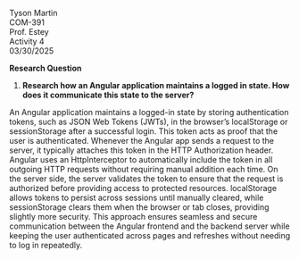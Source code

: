 Tyson Martin  
COM-391  
Prof. Estey  
Activity 4  
03/30/2025

**Research Question**

1. **Research how an Angular application maintains a logged in state. How does it communicate this state to the server?**

An Angular application maintains a logged-in state by storing authentication tokens, such as JSON Web Tokens (JWTs), in the browser’s localStorage or sessionStorage after a successful login. This token acts as proof that the user is authenticated. Whenever the Angular app sends a request to the server, it typically attaches this token in the HTTP Authorization header. Angular uses an HttpInterceptor to automatically include the token in all outgoing HTTP requests without requiring manual addition each time. On the server side, the server validates the token to ensure that the request is authorized before providing access to protected resources. localStorage allows tokens to persist across sessions until manually cleared, while sessionStorage clears them when the browser or tab closes, providing slightly more security. This approach ensures seamless and secure communication between the Angular frontend and the backend server while keeping the user authenticated across pages and refreshes without needing to log in repeatedly.